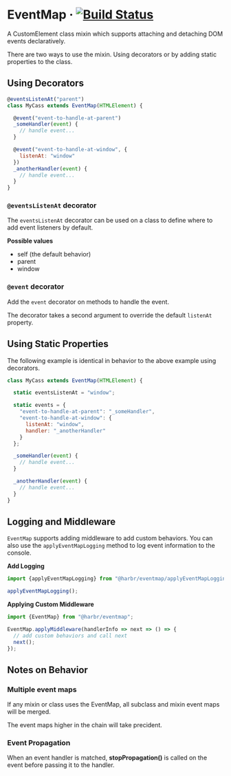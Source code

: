 # EventMap &middot; [![Build Status](https://travis-ci.com/jhorback/harbor-utils.svg?branch=packages/EventMap)](https://travis-ci.com/jhorback/harbor-utils)

A CustomElement class mixin which supports attaching and detaching DOM events declaratively.

There are two ways to use the mixin. Using decorators or by adding static properties to the class.

## Using Decorators
```js
@eventsListenAt("parent")
class MyCass extends EventMap(HTMLElement) {

  @event("event-to-handle-at-parent")
  _someHandler(event) {
    // handle event...
  }

  @event("event-to-handle-at-window", {
    listenAt: "window"
  })
  _anotherHandler(event) {
    // handle event...
  }
}
```
### `@eventsListenAt` decorator
The `eventsListenAt` decorator can be used on a class to define where to add event listeners by default.

**Possible values** 
- self (the default behavior)
- parent
- window

### `@event` decorator
Add the `event` decorator on methods to handle the event.

The decorator takes a second argument to override the default `listenAt` property.



## Using Static Properties
The following example is identical in behavior to the above example using decorators.
```js
class MyCass extends EventMap(HTMLElement) {

  static eventsListenAt = "window";

  static events = {
    "event-to-handle-at-parent": "_someHandler",
    "event-to-handle-at-window": {
      listenAt: "window",
      handler: "_anotherHandler"
    }
  };

  _someHandler(event) {
    // handle event...
  }

  _anotherHandler(event) {
    // handle event...
  }
}
```

## Logging and Middleware
`EventMap` supports adding middleware to add custom behaviors.
You can also use the `applyEventMapLogging` method to log
event  information to the console.

**Add Logging**
```js
import {applyEventMapLogging} from "@harbr/eventmap/applyEventMapLogging";

applyEventMapLogging();
```
**Applying Custom Middleware**
```js
import {EventMap} from "@harbr/eventmap";

EventMap.applyMiddleware(handlerInfo => next => () => {
  // add custom behaviors and call next
  next();
});
```


## Notes on Behavior

### Multiple event maps
If any mixin or class uses the EventMap, all subclass and mixin event maps will be merged.

The event maps higher in the chain will take precident.


### Event Propagation
When an event handler is matched, __stopPropagation()__
is called on the event before passing it to the handler.
